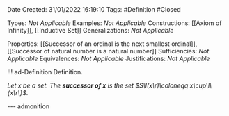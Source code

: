 <br />
<br />

Date Created: 31/01/2022 16:19:10
Tags: #Definition #Closed 

Types: _Not Applicable_
Examples: _Not Applicable_
Constructions: [[Axiom of Infinity]], [[Inductive Set]]
Generalizations: _Not Applicable_

Properties: [[Successor of an ordinal is the next smallest ordinal]], [[Successor of natural number is a natural number]]
Sufficiencies: _Not Applicable_
Equivalences: _Not Applicable_
Justifications: _Not Applicable_

!!! ad-Definition Definition.

_Let $x$ be a set. The **successor of $x$** is the set $S\l(x\r)\coloneqq x\cup\l\{x\r\}$._

--- admonition
